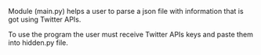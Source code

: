 Module (main.py) helps a user to parse a json file with information that is got using Twitter APIs.


To use the program the user must receive Twitter APIs keys and paste them into hidden.py file.